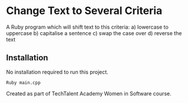 # Change Text to Several Criteria
A Ruby program which will shift text to this criteria:
a) lowercase to uppercase 
b) capitalise a sentence
c) swap the case over
d) reverse the text

## Installation
No installation required to run this project.
```
Ruby main.cpp
```

Created as part of TechTalent Academy Women in Software course.